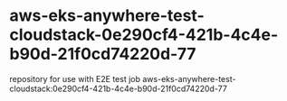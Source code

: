 # aws-eks-anywhere-test-cloudstack-0e290cf4-421b-4c4e-b90d-21f0cd74220d-77
repository for use with E2E test job aws-eks-anywhere-test-cloudstack:0e290cf4-421b-4c4e-b90d-21f0cd74220d-77
